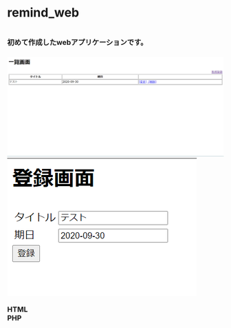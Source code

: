 <h1>remind_web<h1>
<h3>初めて作成したwebアプリケーションです。<h3>
<p>
<img src="images/reminder_index.png" alt="一覧画面">
<img src="images/reminder_edit.png" alt="登録画面">
</p>
<p>HTML<br>PHP</p>
